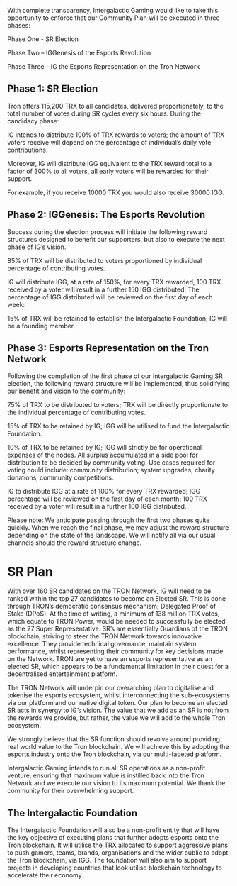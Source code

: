 With complete transparency, Intergalactic Gaming would like to take this opportunity to enforce that our Community Plan will be executed in three phases:

Phase One - SR Election

Phase Two – IGGenesis of the Esports Revolution

Phase Three – IG the Esports Representation on the Tron Network

## Phase 1: SR Election

Tron offers 115,200 TRX to all candidates, delivered proportionately, to the total number of votes during SR cycles every six hours. During the candidacy phase:

IG intends to distribute 100% of TRX rewards to voters; the amount of TRX voters receive will depend on the percentage of individual’s daily vote contributions.

Moreover, IG will distribute IGG equivalent to the TRX reward total to a factor of 300% to all voters, all early voters will be rewarded for their support.

For example, if you receive 10000 TRX you would also receive 30000 IGG.

## Phase 2: IGGenesis: The Esports Revolution

Success during the election process will initiate the following reward structures designed to benefit our supporters, but also to execute the next phase of IG’s vision.

85% of TRX will be distributed to voters proportioned by individual percentage of contributing votes.

IG will distribute IGG, at a rate of 150%, for every TRX rewarded, 100 TRX received by a voter will result in a further 150 IGG distributed. The percentage of IGG distributed will be reviewed on the first day of each week:

15% of TRX will be retained to establish the Intergalactic Foundation; IG will be a founding member.

## Phase 3: Esports Representation on the Tron Network

Following the completion of the first phase of our Intergalactic Gaming SR election, the following reward structure will be implemented, thus solidifying our benefit and vision to the community:

75% of TRX to be distributed to voters; TRX will be directly proportionate to the individual percentage of contributing votes.

15% of TRX to be retained by IG; IGG will be utilised to fund the Intergalactic Foundation.

10% of TRX to be retained by IG; IGG will strictly be for operational expenses of the nodes. All surplus accumulated in a side pool for distribution to be decided by community voting. Use cases required for voting could include: community distribution; system upgrades, charity donations, community competitions.

IG to distribute IGG at a rate of 100% for every TRX rewarded; IGG percentage will be reviewed on the first day of each month: 100 TRX received by a voter will result in a further 100 IGG distributed.

Please note: We anticipate passing through the first two phases quite quickly. When we reach the final phase, we may adjust the reward structure depending on the state of the landscape. We will notify all via our usual channels should the reward structure change.

# SR Plan

With over 160 SR candidates on the TRON Network, IG will need to be ranked within the top 27 candidates to become an Elected SR. This is done through TRON’s democratic consensus mechanism; Delegated Proof of Stake (DPoS). At the time of writing, a minimum of 138 million TRX votes, which equate to TRON Power, would be needed to successfully be elected as the 27 Super Representative. SR’s are essentially Guardians of the TRON blockchain, striving to steer the TRON Network towards innovative excellence. They provide technical governance, maintain system performance, whilst representing their community for key decisions made on the Network. TRON are yet to have an esports representative as an elected SR, which appears to be a fundamental limitation in their quest for a decentralised entertainment platform.

The TRON Network will underpin our overarching plan to digitalise and tokenise the esports ecosystem, whilst interconnecting the sub-ecosystems via our platform and our native digital token. Our plan to become an elected SR acts in synergy to IG’s vision. The value that we add as an SR is not from the rewards we provide, but rather, the value we will add to the whole Tron ecosystem.

We strongly believe that the SR function should revolve around providing real world value to the Tron blockchain. We will achieve this by adopting the esports industry onto the Tron blockchain, via our multi-faceted platform.

Intergalactic Gaming intends to run all SR operations as a non-profit venture, ensuring that maximum value is instilled back into the Tron Network and we execute our vision to its maximum potential. We thank the community for their overwhelming support.

## The Intergalactic Foundation

The Intergalactic Foundation will also be a non-profit entity that will have the key objective of executing plans that further adopts esports onto the Tron blockchain. It will utilise the TRX allocated to support aggressive plans to push gamers, teams, brands, organisations and the wider public to adopt the Tron blockchain, via IGG. The foundation will also aim to support projects in developing countries that look utilise blockchain technology to accelerate their economy.
